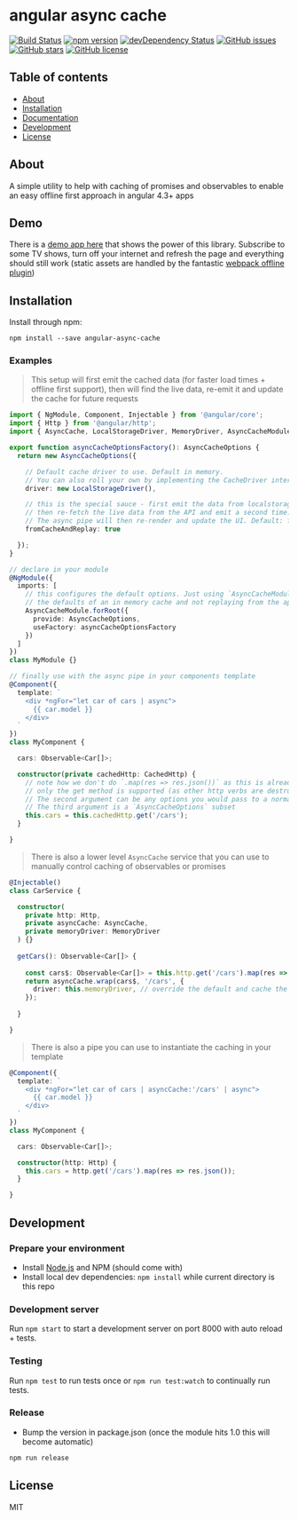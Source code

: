 # angular async cache
[![Build Status](https://travis-ci.org/mattlewis92/angular-async-cache.svg?branch=master)](https://travis-ci.org/mattlewis92/angular-async-cache)
[![npm version](https://badge.fury.io/js/angular-async-cache.svg)](http://badge.fury.io/js/angular-async-cache)
[![devDependency Status](https://david-dm.org/mattlewis92/angular-async-cache/dev-status.svg)](https://david-dm.org/mattlewis92/angular-async-cache#info=devDependencies)
[![GitHub issues](https://img.shields.io/github/issues/mattlewis92/angular-async-cache.svg)](https://github.com/mattlewis92/angular-async-cache/issues)
[![GitHub stars](https://img.shields.io/github/stars/mattlewis92/angular-async-cache.svg)](https://github.com/mattlewis92/angular-async-cache/stargazers)
[![GitHub license](https://img.shields.io/badge/license-MIT-blue.svg)](https://raw.githubusercontent.com/mattlewis92/angular-async-cache/master/LICENSE)

## Table of contents

- [About](#about)
- [Installation](#installation)
- [Documentation](#documentation)
- [Development](#development)
- [License](#licence)

## About

A simple utility to help with caching of promises and observables to enable an easy offline first approach in angular 4.3+ apps

## Demo
There is a [demo app here](http://mattlewis92.github.io/angular2-tv-tracker/) that shows the power of this library. Subscribe to some TV shows, turn off your internet and refresh the page and everything should still work (static assets are handled by the fantastic [webpack offline plugin](https://github.com/NekR/offline-plugin))

## Installation

Install through npm:
```
npm install --save angular-async-cache
```

### Examples

> This setup will first emit the cached data (for faster load times + offline first support), then will find the live data, re-emit it and update the cache for future requests

```typescript
import { NgModule, Component, Injectable } from '@angular/core';
import { Http } from '@angular/http';
import { AsyncCache, LocalStorageDriver, MemoryDriver, AsyncCacheModule, AsyncCacheOptions, CachedHttp } from 'angular-async-cache';

export function asyncCacheOptionsFactory(): AsyncCacheOptions {
  return new AsyncCacheOptions({

    // Default cache driver to use. Default in memory. 
    // You can also roll your own by implementing the CacheDriver interface
    driver: new LocalStorageDriver(),

    // this is the special sauce - first emit the data from localstorage, 
    // then re-fetch the live data from the API and emit a second time. 
    // The async pipe will then re-render and update the UI. Default: false
    fromCacheAndReplay: true

  });
}

// declare in your module
@NgModule({
  imports: [
    // this configures the default options. Just using `AsyncCacheModule.forRoot()` will use 
    // the defaults of an in memory cache and not replaying from the api
    AsyncCacheModule.forRoot({
      provide: AsyncCacheOptions,
      useFactory: asyncCacheOptionsFactory
    })
  ]
})
class MyModule {}

// finally use with the async pipe in your components template
@Component({
  template: `
    <div *ngFor="let car of cars | async">
      {{ car.model }}
    </div>
  `
})
class MyComponent {

  cars: Observable<Car[]>;

  constructor(private cachedHttp: CachedHttp) {
    // note how we don't do `.map(res => res.json())` as this is already handled by the cachedHttp service 
    // only the get method is supported (as other http verbs are destructive)
    // The second argument can be any options you would pass to a normal http get call
    // The third argument is a `AsyncCacheOptions` subset
    this.cars = this.cachedHttp.get('/cars');
  }

}
```

> There is also a lower level `AsyncCache` service that you can use to manually control caching of observables or promises

```typescript
@Injectable()
class CarService {

  constructor(
    private http: Http, 
    private asyncCache: AsyncCache, 
    private memoryDriver: MemoryDriver
  ) {}
  
  getCars(): Observable<Car[]> {
  
    const cars$: Observable<Car[]> = this.http.get('/cars').map(res => res.json());
    return asyncCache.wrap(cars$, '/cars', {
      driver: this.memoryDriver, // override the default and cache the data in memory
    });
  
  }

}
```

> There is also a pipe you can use to instantiate the caching in your template

```typescript
@Component({
  template: `
    <div *ngFor="let car of cars | asyncCache:'/cars' | async">
      {{ car.model }}
    </div>
  `
})
class MyComponent {

  cars: Observable<Car[]>;

  constructor(http: Http) {
    this.cars = http.get('/cars').map(res => res.json());
  }

}
```

## Development

### Prepare your environment
* Install [Node.js](http://nodejs.org/) and NPM (should come with)
* Install local dev dependencies: `npm install` while current directory is this repo

### Development server
Run `npm start` to start a development server on port 8000 with auto reload + tests.

### Testing
Run `npm test` to run tests once or `npm run test:watch` to continually run tests.

### Release
* Bump the version in package.json (once the module hits 1.0 this will become automatic)
```bash
npm run release
```

## License

MIT
